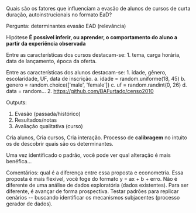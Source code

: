 Quais são os fatores que influenciam a evasão de alunos de cursos de curta duração, autoinstrucionais no formato EaD?

Pergunta: determinantes evasão EAD (relevância)

Hipótese
**É possível inferir, ou aprender, o comportamento do aluno a partir da experiẽncia observada**

Entre as características dos cursos destacam-se: 
    1. tema, carga horária, data de lançamento, época da oferta.
    
Entre as características dos alunos destacam-se: 
    1. idade, gênero, escolaridade, UF, data de inscrição.
        a. idade = random.uniforme(18, 45)
        b. genero = random.choice(['male', 'female'])
        c. uf = random.randint(0, 26)
        d. data = random...
    2. https://github.com/BAFurtado/censo2010
    
Outputs: 
1. Evasão (passada/histórico)
2. Resultados/notas
3. Avaliação qualitativa (curso)

Cria alunos, Cria cursos, Cria interação. Processo de **calibragem** no intuito os de descobrir quais
são os determinantes. 

Uma vez identificado o padrão, você pode ver qual alteração é mais benéfica...

Comentários: qual é a diferença entre essa proposta e econometria. Essa proposta é mais flexível, você
foge do formato y = ax + b + erro. Não é diferente de uma análise de dados exploratória (dados existentes). Para ser
 diferente, é avançar de forma prospectiva. Testar padrões para replicar cenários -- buscando identificar os mecanismos 
 subjacentes (processo gerador de dados).